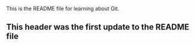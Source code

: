 This is the README file for learning about Git.

## This header was the first update to the README file